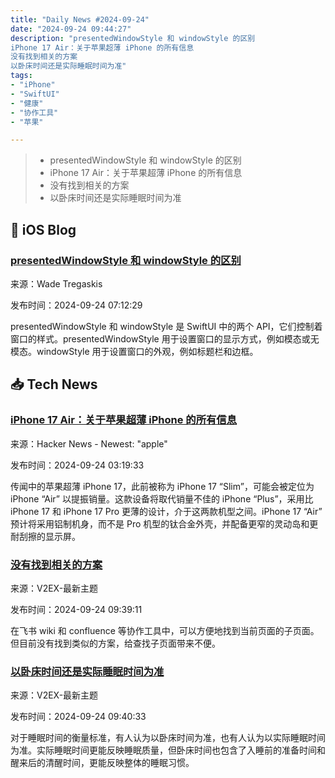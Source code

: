 ```yaml
---
title: "Daily News #2024-09-24"
date: "2024-09-24 09:44:27"
description: "presentedWindowStyle 和 windowStyle 的区别
iPhone 17 Air：关于苹果超薄 iPhone 的所有信息
没有找到相关的方案
以卧床时间还是实际睡眠时间为准"
tags: 
- "iPhone"
- "SwiftUI"
- "健康"
- "协作工具"
- "苹果"

---
```


> - presentedWindowStyle 和 windowStyle 的区别
> - iPhone 17 Air：关于苹果超薄 iPhone 的所有信息
> - 没有找到相关的方案
> - 以卧床时间还是实际睡眠时间为准

## 🍎 iOS Blog

### [presentedWindowStyle 和 windowStyle 的区别](https://wadetregaskis.com/presentedwindowstyle-is-not-windowstyle/)

来源：Wade Tregaskis

发布时间：2024-09-24 07:12:29

presentedWindowStyle 和 windowStyle 是 SwiftUI 中的两个 API，它们控制着窗口的样式。presentedWindowStyle 用于设置窗口的显示方式，例如模态或无模态。windowStyle 用于设置窗口的外观，例如标题栏和边框。

## 📥 Tech News

### [iPhone 17 Air：关于苹果超薄 iPhone 的所有信息](https://www.macrumors.com/2024/09/23/iphone-17-slim-everything-we-know/)

来源：Hacker News - Newest: "apple"

发布时间：2024-09-24 03:19:33

传闻中的苹果超薄 iPhone 17，此前被称为 iPhone 17 “Slim”，可能会被定位为 iPhone “Air” 以提振销量。这款设备将取代销量不佳的 iPhone “Plus”，采用比 iPhone 17 和 iPhone 17 Pro 更薄的设计，介于这两款机型之间。iPhone 17 “Air” 预计将采用铝制机身，而不是 Pro 机型的钛合金外壳，并配备更窄的灵动岛和更耐刮擦的显示屏。

### [没有找到相关的方案](https://www.v2ex.com/t/1075274)

来源：V2EX-最新主题

发布时间：2024-09-24 09:39:11

在飞书 wiki 和 confluence 等协作工具中，可以方便地找到当前页面的子页面。但目前没有找到类似的方案，给查找子页面带来不便。

### [以卧床时间还是实际睡眠时间为准](https://www.v2ex.com/t/1075276)

来源：V2EX-最新主题

发布时间：2024-09-24 09:40:33

对于睡眠时间的衡量标准，有人认为以卧床时间为准，也有人认为以实际睡眠时间为准。实际睡眠时间更能反映睡眠质量，但卧床时间也包含了入睡前的准备时间和醒来后的清醒时间，更能反映整体的睡眠习惯。

